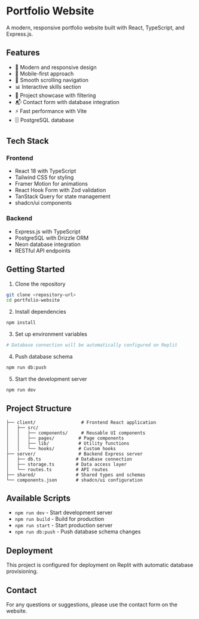 # Portfolio Website

A modern, responsive portfolio website built with React, TypeScript, and Express.js.

## Features

- 🎨 Modern and responsive design
- 📱 Mobile-first approach
- 🎯 Smooth scrolling navigation
- 📊 Interactive skills section
- 🎪 Project showcase with filtering
- 📬 Contact form with database integration
- ⚡ Fast performance with Vite
- 🗄️ PostgreSQL database

## Tech Stack

### Frontend
- React 18 with TypeScript
- Tailwind CSS for styling
- Framer Motion for animations
- React Hook Form with Zod validation
- TanStack Query for state management
- shadcn/ui components

### Backend
- Express.js with TypeScript
- PostgreSQL with Drizzle ORM
- Neon database integration
- RESTful API endpoints

## Getting Started

1. Clone the repository
```bash
git clone <repository-url>
cd portfolio-website
```

2. Install dependencies
```bash
npm install
```

3. Set up environment variables
```bash
# Database connection will be automatically configured on Replit
```

4. Push database schema
```bash
npm run db:push
```

5. Start the development server
```bash
npm run dev
```

## Project Structure

```
├── client/                 # Frontend React application
│   ├── src/
│   │   ├── components/     # Reusable UI components
│   │   ├── pages/         # Page components
│   │   ├── lib/           # Utility functions
│   │   └── hooks/         # Custom hooks
├── server/                # Backend Express server
│   ├── db.ts             # Database connection
│   ├── storage.ts        # Data access layer
│   └── routes.ts         # API routes
├── shared/               # Shared types and schemas
└── components.json       # shadcn/ui configuration
```

## Available Scripts

- `npm run dev` - Start development server
- `npm run build` - Build for production
- `npm run start` - Start production server
- `npm run db:push` - Push database schema changes

## Deployment

This project is configured for deployment on Replit with automatic database provisioning.

## Contact

For any questions or suggestions, please use the contact form on the website.